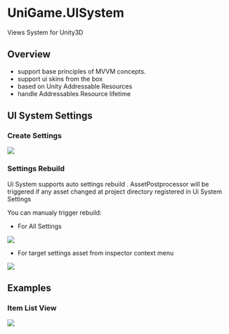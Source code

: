 # UniGame.UISystem
Views System for Unity3D

## Overview

- support base principles of MVVM concepts.
- support ui skins from the box
- based on Unity Addressable Resources
- handle Addressables Resource lifetime


## UI System Settings

### Create Settings


![](https://i.gyazo.com/15833fe0019b9570d68cab6ba20d3df6.png)

### Settings Rebuild

Ui System supports auto settings rebuild . AssetPostprocessor will be triggered if any asset changed at project directory registered in Ui System Settings 

You can manualy trigger rebuild:

- For All Settings

![](https://i.gyazo.com/df803c28a8a9feb702cda99734cb9288.png)

- For target settings asset from inspector context menu

![](https://i.gyazo.com/7df8670d31e77df4c8f69bc2e7da9d92.png)



## Examples

### Item List View

![](https://github.com/UniGameTeam/UniGame.UISystem/blob/master/Readme/Assets/ui_list_demo.gif)

